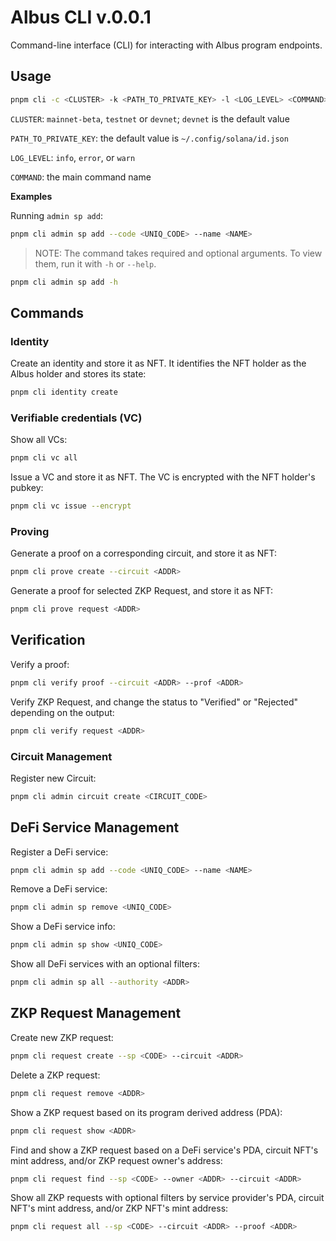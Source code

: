 # Albus CLI v.0.0.1

Command-line interface (CLI) for interacting with Albus program endpoints.

## Usage

```bash
pnpm cli -c <CLUSTER> -k <PATH_TO_PRIVATE_KEY> -l <LOG_LEVEL> <COMMAND>
```

`CLUSTER`: `mainnet-beta`, `testnet` or `devnet`; `devnet` is the default value

`PATH_TO_PRIVATE_KEY`: the default value is `~/.config/solana/id.json`

`LOG_LEVEL`: `info`, `error`, or `warn`

`COMMAND`: the main command name

**Examples**

Running `admin sp add`:

```bash
pnpm cli admin sp add --code <UNIQ_CODE> --name <NAME>
```

> NOTE: The command takes required and optional arguments. To view them, run it with `-h` or `--help`.

```bash
pnpm cli admin sp add -h
```

## Commands

### Identity

Create an identity and store it as NFT. 
It identifies the NFT holder as the Albus holder and stores its state:

```bash
pnpm cli identity create
```

### Verifiable credentials (VC)

Show all VCs:

```bash
pnpm cli vc all
```

Issue a VC and store it as NFT. The VC is encrypted with the NFT holder's pubkey:

```bash
pnpm cli vc issue --encrypt
```

### Proving

Generate a proof on a corresponding circuit, and store it as NFT:

```bash
pnpm cli prove create --circuit <ADDR>
```

Generate a proof for selected ZKP Request, and store it as NFT:

```bash
pnpm cli prove request <ADDR>
```

## Verification

Verify a proof:

```bash
pnpm cli verify proof --circuit <ADDR> --prof <ADDR>
```

Verify ZKP Request, and change the status to "Verified" or "Rejected" depending on the output:

```bash
pnpm cli verify request <ADDR>
```

### Circuit Management

Register new Circuit:

```bash
pnpm cli admin circuit create <CIRCUIT_CODE>
```

## DeFi Service Management

Register a DeFi service:

```bash
pnpm cli admin sp add --code <UNIQ_CODE> --name <NAME>
```

Remove a DeFi service:

```bash
pnpm cli admin sp remove <UNIQ_CODE>
```

Show a DeFi service info:

```bash
pnpm cli admin sp show <UNIQ_CODE>
```

Show all DeFi services with an optional filters:

```bash
pnpm cli admin sp all --authority <ADDR>
```

## ZKP Request Management

Create new ZKP request:

```bash
pnpm cli request create --sp <CODE> --circuit <ADDR>
```

Delete a ZKP request:

```bash
pnpm cli request remove <ADDR>
```

Show a ZKP request based on its program derived address (PDA):

```bash
pnpm cli request show <ADDR>
```

Find and show a ZKP request based on a DeFi service's PDA, circuit NFT's mint address, and/or ZKP request owner's address:

```bash
pnpm cli request find --sp <CODE> --owner <ADDR> --circuit <ADDR> 
```

Show all ZKP requests with optional filters by service provider's PDA, circuit NFT's mint address, and/or ZKP NFT's mint address:

```bash
pnpm cli request all --sp <CODE> --circuit <ADDR> --proof <ADDR>
```
